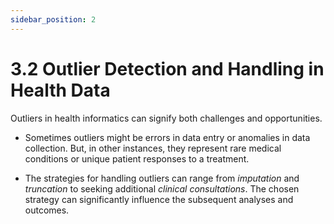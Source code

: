 ```yaml
---
sidebar_position: 2
---
```


# 3.2 Outlier Detection and Handling in Health Data

Outliers in health informatics can signify both challenges and opportunities.

- Sometimes outliers might be errors in data entry or anomalies in data collection. But, in other instances, they represent rare medical conditions or unique patient responses to a treatment.
  
- The strategies for handling outliers can range from *imputation* and *truncation* to seeking additional *clinical consultations*. The chosen strategy can significantly influence the subsequent analyses and outcomes.
